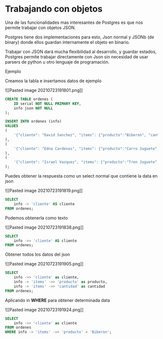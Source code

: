 # Trabajando con objetos

Una de las funcionalidades mas interesantes de Postgres es que nos permite trabajar con objetos JSON.

Postgres tiene dos implementaciones para esto, Json normal y JSONb (de binary) donde ellos guardan internamente el objeto en binario.

Trabajar con JSON dará mucha flexibilidad al desarrollo, y guardar estados, Postgres permite trabajar directamente con Json sin necesidad de usar parsers de python u otro lenguaje de programación.

Ejemplo

Creamos la tabla e insertamos datos de ejemplo

![[Pasted image 20210723191801.png]]

```sql
CREATE TABLE ordenes (
    ID serial NOT NULL PRIMARY KEY,
    info json NOT NULL
);

INSERT INTO ordenes (info)
VALUES
(
    '{"cliente": "David Sanchez", "items": {"producto":"Biberon", "cantidad": "24"}}'
),
(
    '{"cliente": "Edna Cardenas", "items": {"producto":"Carro Juguete", "cantidad": "1"}}'
),
(
    '{"cliente": "Israel Vazquez", "items": {"producto":"Tren Juguete", "cantidad": "2"}}'
);
```
Puedes obtener la respuesta como un select normal que contiene la data en json

![[Pasted image 20210723191819.png]]

```sql
SELECT
    info -> 'cliente' AS cliente
FROM ordenes;
```
Podemos obtenerla como texto

![[Pasted image 20210723191838.png]]

```sql
SELECT
    info ->> 'cliente' AS cliente
FROM ordenes;
```

Obtener todos los datos del json

![[Pasted image 20210723191905.png]]

```sql
SELECT
    info ->> 'cliente' as cliente,
    info -> 'items' ->> 'producto' as producto,
    info -> 'items' ->> 'cantidad' as cantidad
FROM ordenes;
```

Aplicando in **WHERE** para obtener determinada data

![[Pasted image 20210723191924.png]]

```sql
SELECT
    info ->> 'cliente' as cliente
FROM ordenes
WHERE info -> 'items' ->> 'producto' = 'Biberon';
```
